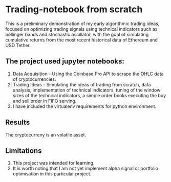 # Trading-notebook from scratch

This is a preliminary demonstration of my early algorithmic trading ideas, focused on optimizing trading signals using technical indicators such as bollinger bands and stochastic oscillator, with the goal of simulating cumulative returns from the most recent historical data of Ethereum and USD Tether.

## The project used jupyter notebooks:
1. Data Acquisition - Using the Coinbase Pro API to scrape the OHLC data of cryptocurrencies.
2. Trading Ideas -  Simulating the ideas of trading from scratch, data analysis, implementation of technical indicators, tuning of the window sizes of the technical indicators, a simple order books executing the buy and sell order in FIFO serving.
3. I have included the virtualenv requirements for python environment.

## Results
The cryptocurreny is an volatile asset.

## Limitations

1. This project was intended for learning.
2. It is worth noting that I am not yet implement alpha signal or portfolio optimisation in this particular project.
